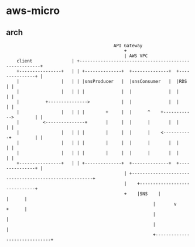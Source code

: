 # aws-micro

## arch

											 API Gateway
												 +
												 | AWS VPC
		client               | +-------------------------------------------------------+
		+----------------+   | | +--------------+  +--------------+  +---------------+ |
		|                |   | | |snsProducer   |  |snsConsumer   |  |RDS            | |
		|                |   | | |              |  |              |  |               | |
		|          +--------------->            |  |              |  |               | |
		|                |   | | |        +     |  |      ^    +------------>        | |
		|         <---------------+       |     |  |      |       |  |               | |
		|                |   | | |        |     |  |      |    <-----------+         | |
		|                |   | | |        |     |  |      |       |  |               | |
		|                |   | | |        |     |  |      |       |  |               | |
		+----------------+   | | +--------------+  +--------------+  +---------------+ |
												 | +-------------------------------------------------------+
												 |    +------------------------------+
												 +    |SNS    |               |      |
															|       v               +      |
															|                              |
															|                              |
															+------------------------------+

